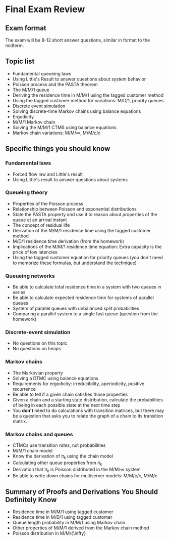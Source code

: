 # Final Exam Review

## Exam format

The exam will be 8-12 short answer questions, similar in format to the midterm.

## Topic list

- Fundamental queueing laws
- Using Little's Result to answer questions about system behavior
- Poisson process and the PASTA theorem
- The M/M/1 queue
- Deriving the residence time in M/M/1 using the tagged customer method
- Using the tagged customer method for variations: M/D/1, priority queues
- Discrete event simulation
- Solving discrete-time Markov chains using balance equations
- Ergodicity
- M/M/1 Markov chain
- Solving the M/M/1 CTMS using balance equations
- Markov chain variations: M/M/∞, M/M/c/c

## Specific things you should know

### Fundamental laws

- Forced flow law and Little's result
- Using Little's result to answer questions about systems

### Queueing theory
- Properties of the Poisson process
- Relationship between Poisson and exponential distributions
- State the PASTA property and use it to reason about properties of the queue at an arrival instant
- The concept of residual life
- Derivation of the M/M/1 residence time using the tagged customer method
- M/D/1 residence time derivation (from the homework)
- Implications of the M/M/1 residence time equation: Extra capacity is the price of low latencies
- Using the tagged customer equation for priority queues (you don't need to memorize these formulas, but understand the technique)

### Queueing networks

- Be able to calculate total residence time in a system with two queues in series
- Be able to calculate expected residence time for systems of parallel queues
- System of parallel queues with unbalanced split probabilities
- Comparing a parallel system to a single fast queue (question from the homework)

### Discrete-event simulation

- No questions on this topic
- No questions on heaps

### Markov chains

- The Markovian property
- Solving a DTMC using balance equations
- Requirements for ergodicity: irreducibility, aperiodicity, positive recurrence
- Be able to tell if a given chain satisfies those properties
- Given a chain and a starting state distribution, calculate the probabilities of being in each possible state at the next time step
- You **don't** need to do calculations with transition matrices, but there may be a question that asks you to relate the graph of a chain to its transition matrix.

### Markov chains and queues

- CTMCs use transition *rates*, not probabilities
- M/M/1 chain model
- Know the derivation of *π<sub>k</sub>* using the chain model
- Calculating other queue properties from *π<sub>k</sub>*
- Derivation that  *π<sub>k</sub>* is Poisson distributed in the M/M/∞ system
- Be able to write down chains for multiserver models: M/M/c/c, M/M/c

## Summary of Proofs and Derivations You Should Definitely Know

- Residence time in M/M/1 using tagged customer
- Residence time in M/D/1 using tagged customer
- Queue length probability in M/M/1 using Markov chain
- Other properties of M/M/1 derived from the Markov chain method
- Poisson distribution in M/M/{\infty}

